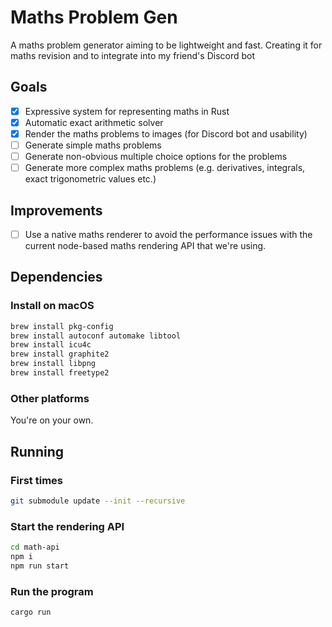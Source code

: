 # Maths Problem Gen

A maths problem generator aiming to be lightweight and fast. Creating it for maths revision and to
integrate into my friend's Discord bot

## Goals

- [x] Expressive system for representing maths in Rust
- [x] Automatic exact arithmetic solver
- [x] Render the maths problems to images (for Discord bot and usability)
- [ ] Generate simple maths problems
- [ ] Generate non-obvious multiple choice options for the problems
- [ ] Generate more complex maths problems (e.g. derivatives, integrals, exact trigonometric values
      etc.)

## Improvements

- [ ] Use a native maths renderer to avoid the performance issues with the current node-based maths
      rendering API that we're using.

## Dependencies

### Install on macOS

```sh
brew install pkg-config
brew install autoconf automake libtool
brew install icu4c
brew install graphite2
brew install libpng
brew install freetype2
```

### Other platforms

You're on your own.

## Running

### First times

```sh
git submodule update --init --recursive
```

### Start the rendering API

```sh
cd math-api
npm i
npm run start
```

### Run the program

```sh
cargo run
```
